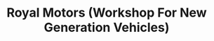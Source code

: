 ---
title: "Royal Motors (Workshop For New Generation Vehicles)"
url: /kummannoor/royal-motors-workshop-for-new-generation-vehicles/
shop: car repair
---
